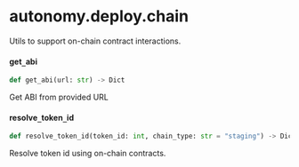 <a id="autonomy.deploy.chain"></a>

# autonomy.deploy.chain

Utils to support on-chain contract interactions.

<a id="autonomy.deploy.chain.get_abi"></a>

#### get`_`abi

```python
def get_abi(url: str) -> Dict
```

Get ABI from provided URL

<a id="autonomy.deploy.chain.resolve_token_id"></a>

#### resolve`_`token`_`id

```python
def resolve_token_id(token_id: int, chain_type: str = "staging") -> Dict
```

Resolve token id using on-chain contracts.


